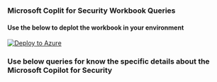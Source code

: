 ### Microsoft Coplit for Security Workbook Queries

#### Use the below to deplot the workbook in your environment

[![Deploy to Azure](https://aka.ms/deploytoazurebutton)](https://portal.azure.com/#create/Microsoft.Template/uri/https%3A%2F%2Fraw.githubusercontent.com%2Fsamikroy%2Fkql-store%2Fmain%2FCopilotForSecurity%2FCopilotforSecurityMonitoringARM.json)

### Use below queries for know the specific details about the Microsoft Copilot for Security


